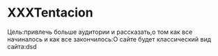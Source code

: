 # XXXTentacion
Цель:привлечь больше аудитории и рассказать,о том как все начиналось и как все закончилось:О сайте будет классический вид сайта:dsd
